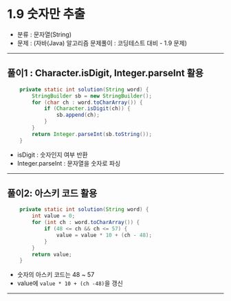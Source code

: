 # 1.9 숫자만 추출

- 분류 : 문자열(String)
- 문제 : (자바(Java) 알고리즘 문제풀이 : 코딩테스트 대비 - 1.9 문제)

---

## 풀이1 : Character.isDigit, Integer.parseInt 활용
```java
    private static int solution(String word) {
        StringBuilder sb = new StringBuilder();
        for (char ch : word.toCharArray()) {
            if (Character.isDigit(ch)) {
                sb.append(ch);
            }
        }
        return Integer.parseInt(sb.toString());
    }
```
- isDigit : 숫자인지 여부 반환
- Integer.parseInt : 문자열을 숫자로 파싱

---

## 풀이2: 아스키 코드 활용
```java
    private static int solution(String word) {
        int value = 0;
        for (int ch : word.toCharArray()) {
            if (48 <= ch && ch <= 57) {
                value = value * 10 + (ch - 48);
            }
        }
        return value;
    }
```
- 숫자의 아스키 코드는 48 ~ 57
- value에 `value * 10 + (ch -48)`을 갱신

---